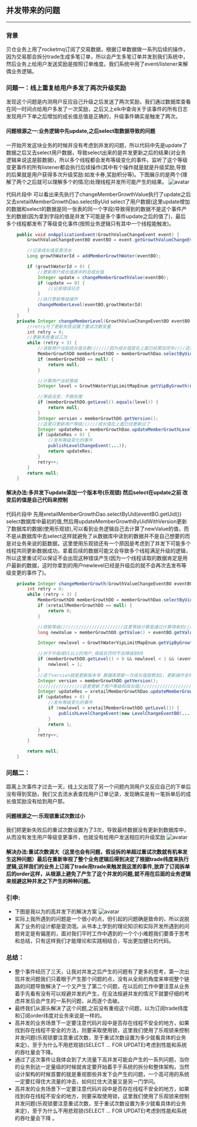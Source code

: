 ## 并发带来的问题
----

### 背景
贝仓业务上用了rocketmq订阅了交易数据，根据订单数据做一系列后续的操作，因为交易那会拆分trade生成多笔订单，所以会产生多笔订单并发到我们系统中，然后业务上给用户发送奖励是按照订单维度。我们系统中用了event/listener来解偶业务逻辑。

### 问题一：线上重复给用户多发了两次升级奖励
发现这个问题是内测用户反应自己升级之后发送了两次奖励，我们通过数据库查看在同一时间点给用户多发了一次奖励，之后又上elk中查询关于该事件的所有日志发现用户下单之后增加的成长值总值是正确的，升级事件确实是触发了两次。
#### 问题根源之一:业务逻辑中先update,之后select取数据导致的问题
一开始开发这块业务的时候并没有考虑到并发的问题，所以代码中先是update了数据之后又去select用户数据，导致select出来的是并发更新之后的结果(对业务逻辑来说这是脏数据)，所以多个线程都会发布等级变化的事件。监听了这个等级变更事件的所有listener都会执行后续操作(其中有个操作就是就是升级奖励,导致的后果就是用户获得多次升级奖励:如发卡券,奖励积分等)。下图展示的是两个(理解了两个之后就可以理解多个的情况)处理线程并发所可能产生的结果。
![avatar](https://github.com/shihuimiao/study-log/blob/master/WechatIMG65.png?raw=true)

代码片段中 可以看出来先执行了changeMemberGrowthValue执行了update之后又去xretailMemberGrowthDao.selectByUid select了用户数据(这里update增加的数据和select的数据是同一张表的同一个字段)导致得到的数据不是这个事件产生的数据(因为拿到字段的值是并发下可能是多个事件update之后的值了)，最后多个线程都发布了等级变化事件(按照业务逻辑只有其中一个线程能触发)。
```java
    public void onApplicationEvent(GrowthValueChangeEvent event) {
        GrowthValueChangeEventBO eventBO = event.getGrowthValueChangeEventBO();

        //记录成长值变更流水
        Long growthWaterId = addMemberGrowthWater(eventBO);

        if (growthWaterId > 0) {
        	//更新用户成长值表中的总成长值
            Integer update = changeMemberGrowthValue(eventBO);
            if (update == 0) {
                //记录错误日志
            }
            //执行更新等级操作
            changeMemberLevel(eventBO,growthWaterId)
        }
    }
    private Integer changeMemberLevel(GrowthValueChangeEventBO eventBO, Long growthWaterId) {
    	//retry为了更新失败设置了重试次数变量
        int retry = 0;
        //更新失败重试三次
        while (retry < 3) {
        	//读取用户当前成长值总数///////因为成长值是在上面已经累加完毕////这里读到的成长值可能是多个线程累加的结果
            MemberGrowthDO memberGrowthDO = memberGrowthDao.selectByUid(eventBO.getUid());
            if (memberGrowthDO == null) {
                return null;
            }

            //计算用户当前等级
            Integer level = GrowthWaterVipLimitMapEnum.getVipByGrowth(memberGrowthDO.getValue());

            //等级没变，不做处理
            if (memberGrowthDO.getLevel().equals(level)) {
                return null;
            }
            Integer version = memberGrowthDO.getVersion();
            //这里只更新用户等级//////成长值在上面已经更新过了
            Integer updateRes = memberGrowthDao.updateMemberGrowthLevel(eventBO.getUid(), level, version);
            if (updateRes > 0) {
                //发布等级变化的事件
                publishLevelChangeEvent(...));
                return updateRes;
            }
            retry++;
        }
        return null;
    }
```
#### 解决办法:多并发下update添加一个版本号(乐观锁) 然后select在update之前 改变后的值是自己代码来控制
代码片段中 先用xretailMemberGrowthDao.selectByUid(eventBO.getUid()) select数据库中最初的值,然后用updateMemberGrowthByUidWithVersion更新了数据库的数据(使用乐观锁),可以看到业务逻辑自己去计算了newValue的值，而不是从数据库中去select这样就避免了从数据库中读到的数据并不是自己想要的而是对业务来说的脏数据，这里使用乐观锁还有一个原因是考虑到了并发下可能多个线程共同更新数据成功，拿着后续的数据可能又会导致多个线程满足升级的逻辑，所以这里重试可以保证不会出现这种错误产生(因为一个线程读取的数据肯定是用户最新的数据，这时你拿到的用户newlevel已经是升级后的就不会再次去发布等级变更的事件了)。
```java
    private Integer changeMemberGrowth(GrowthValueChangeEventBO eventBO, Long growthWaterId) {
        int retry = 0;
        while (retry < 3) {
            MemberGrowthDO memberGrowthDO = memberGrowthDao.selectByUid(eventBO.getUid());
            if (xretailMemberGrowthDO == null) {
                return 0;
            }

            //获取等级////////////////////////这里等级计算是通过计算得来的//////把更新用户成长值放到了后面
            long newValue = memberGrowthDO.getValue() + eventBO.getValue();

            Integer newlevel = GrowthWaterVipLimitMapEnum.getVipByGrowth(newValue);

            //对于升级成V1以上的用户,保级处罚时不会降级到V0
            if (memberGrowthDO.getLevel() > 0 && newlevel < 1 && (eventBO.getSource() ==                GrowthWaterSourceConstans.SOURCE_LEVEL_TASK_REDUCE)) {
                newlevel = 1;
            }
            //这个version就是更新版本号 数据库更新一次成长值就累加1，更新操作会判断version版本是否与数据库中的version相等，如果相等则执行更新操作(乐观锁)
            Integer version = memberGrowthDO.getVersion();
            /////////////////这里更新了用户等级和成长值///////////////////////
            Integer updateRes = xretailMemberGrowthDao.updateMemberGrowthByUidWithVersion(eventBO.getUid(), newlevel,        eventBO.getValue(), version);
            if (updateRes > 0) {
                //发布等级变化的事件
                if (newlevel > xretailMemberGrowthDO.getLevel()) {
                    publishLevelChangeEvent(new LevelChangeEventBO(....));
                }
                return 1;
            }
            retry++;
        }

        return null;
    }
```

### 问题二：
距离上次事件才过去一天，线上又出现了另一个问题内测用户又反应自己的下单后没有得到奖励，我们又去流水表查找用户订单记录，发现确实是有一笔拆单后的成长值奖励没有给到用户那。
#### 问题根源之一:乐观锁重试次数过小
我们把更新失败后的重试次数设置为了3次，导致最终数据没有更新到数据库中，从而没有发生用户等级变更事件，也就没有给用户发送相应的升级奖励
![avatar](https://github.com/shihuimiao/study-log/blob/master/WechatIMG66.png?raw=true)
#### 解决办法:重试次数调大（这里也会有问题，假设拆的单超过重试次数就有机率发生这种问题）最后在重新审视了整个业务逻辑后得到决定了根据trade纬度来执行逻辑,这样我们的业务上订阅了trade用trade来触发我这里的事件,放弃了订阅拆单后的order这样，从根源上避免了产生了这个并发的问题,就不用在后面的业务逻辑来规避这种并发之下产生的种种问题。

### 引申:
- 下图是我以为的高并发下的解决方案
![avatar](https://github.com/shihuimiao/study-log/blob/master/high-concurrency-system-design.png?raw=true)
- 实际上我所遇到的问题是一个很小的点，但引起的问题确是致命的，所以说脱离了业务的设计都是耍流氓。从书本上学到的理论知识和实际开发所遇到的问题肯定是有偏差的，面对我们平时工作中遇到的一个个小难题我们要善于思考和总结，只有这样我们才能理论和实践相结合，写出更加健壮的代码。

### 总结：
- 整个事件经历了三天，让我对并发之后产生的问题有了更多的思考，第一次出现并发问题我们只着眼于产生那个问题的点，没有从全局的角度来审视整个链路的问题导致解决了一个又产生了第二个问题，在以后的工作中要注意从业务着手先看有没有可以规避并发的产生，在没法规避并发的情况下就要仔细的考虑并发后会产生的一系列问题，从而逐个击破。
- 最终我们从源头解决了这个问题,之前没有重视这个问题，以为订阅trade纬度和订阅order纬度对业务来说是一样的。
- 高并发的业务场景下一定要注意代码片段中是否存在线程不安全的地方，如果找到存在线程不安全的方法，则要采取使用锁，这里我们使用了乐观锁来控制并发问题(乐观锁要注意重试次数，至于重试次数设置为多少就看具体的业务来定)，至于为什么不用悲观锁(SELECT ... FOR UPDATE)考虑到性能和系统的吞吐量会下降。
- 通过了这次事件让我体会到了大流量下高并发可能会产生的一系列问题，当你的业务到达一定量级的时候就肯定要开始着手于系统的拆分和整体架构，当然设计架构的时候首要的就是重视那些并发下会产生的问题，一个高可用的系统一定要扛得住大流量的冲击，如何扛住大流量又是另一门学问。
- 高并发的业务场景下一定要注意代码片段中是否存在线程不安全的地方，如果找到存在线程不安全的地方，则要采取使用锁，这里我们使用了乐观锁来控制并发问题(乐观锁要注意重试次数，至于重试次数设置为多少就看具体的业务来定)，至于为什么不用悲观锁(SELECT ... FOR UPDATE)考虑到性能和系统的吞吐量会下降
。










